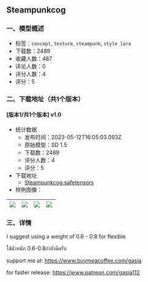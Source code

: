 ## Steampunkcog
### 一、模型概述

- 标签：`concept`, `texture`, `steampunk`, `style lora`
- 下载数：2489
- 收藏人数：487
- 评论人数：0
- 评分人数：4
- 评分：5

### 二、下载地址（共1个版本）

#### [版本1/共1个版本] v1.0

- 统计数据
  - 发布时间：2023-05-12T16:05:03.093Z
  - 原始模型：SD 1.5
  - 下载数：2489
  - 评分人数：4
  - 评分：5
- 下载地址
  - [Steampunkcog.safetensors](https://civitai.com/api/download/models/68899)
- 样例图像：

| <img src="https://image.civitai.com/xG1nkqKTMzGDvpLrqFT7WA/28f20cd7-fc0a-4224-8e95-c6d04025b99c/width=450/768612.jpeg" /> | <img src="https://image.civitai.com/xG1nkqKTMzGDvpLrqFT7WA/2e4a08ba-d98d-4875-869d-258e8ae244ab/width=450/768368.jpeg" /> | <img src="https://image.civitai.com/xG1nkqKTMzGDvpLrqFT7WA/aa21c218-784d-435a-8433-2fbd44dc138a/width=450/768372.jpeg" /> | <img src="https://image.civitai.com/xG1nkqKTMzGDvpLrqFT7WA/d642ff94-6f2e-4c24-9253-b6780767dc7c/width=450/768400.jpeg" /> |
| ---- | ---- | ---- | ---- |


### 三、详情
<p>I suggest using a weight of 0.6 - 0.8 for flexible</p><p>ใช้น้ำหนัก 0.6-0.8กำลังดีครับ</p><p></p><p>support me at: <a target="_blank" rel="ugc" href="https://www.buymeacoffee.com/gasia">https://www.buymeacoffee.com/gasia</a></p><p>for faster release: <a target="_blank" rel="ugc" href="https://www.patreon.com/gasia112">https://www.patreon.com/gasia112</a></p>